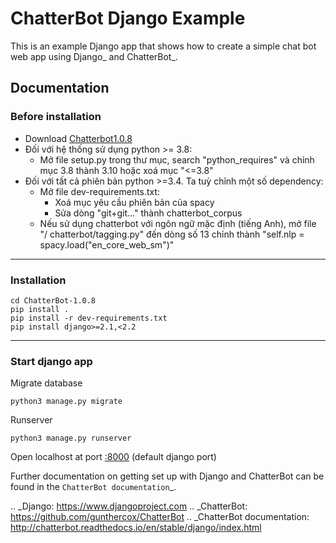ChatterBot Django Example
=========================

This is an example Django app that shows how to create a simple chat bot web
app using Django_ and ChatterBot_.

Documentation
-------------
### Before installation
+ Download [Chatterbot1.0.8](https://github.com/gunthercox/ChatterBot/releases/tag/1.0.8)
+ Đối với hệ thống sử dụng python >= 3.8:
    + Mở file setup.py trong thư mục, search "python_requires" và chỉnh mục 3.8 thành 3.10 hoặc xoá mục "<=3.8"
+ Đối với tất cả phiên bản python >=3.4. Ta tuỳ chỉnh một số dependency:
    + Mở file dev-requirements.txt:
        +  Xoá mục yêu cầu phiên bản của spacy
        +  Sửa dòng "git+git..." thành chatterbot_corpus
    + Nếu sử dụng chatterbot với ngôn ngữ mặc định (tiếng Anh), mở file "/ chatterbot/tagging.py" đến dòng số 13 chỉnh thành "self.nlp = spacy.load("en_core_web_sm")"

-----
### Installation

```terminal
cd ChatterBot-1.0.8
pip install .
pip install -r dev-requirements.txt
pip install django>=2.1,<2.2
```
-----
### Start django app
Migrate database
```django
python3 manage.py migrate
```
Runserver
```django
python3 manage.py runserver
```
Open localhost at port [:8000](http://127.0.0.1:8000/) (default django port)

Further documentation on getting set up with Django and ChatterBot can be
found in the `ChatterBot documentation`_.

.. _Django: https://www.djangoproject.com
.. _ChatterBot: https://github.com/gunthercox/ChatterBot
.. _ChatterBot documentation: http://chatterbot.readthedocs.io/en/stable/django/index.html
